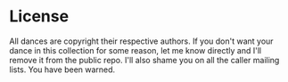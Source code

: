 # License

All dances are copyright their respective authors. If you don't want your dance
in this collection for some reason, let me know directly and I'll remove it from
the public repo. I'll also shame you on all the caller mailing lists. You have
been warned.
